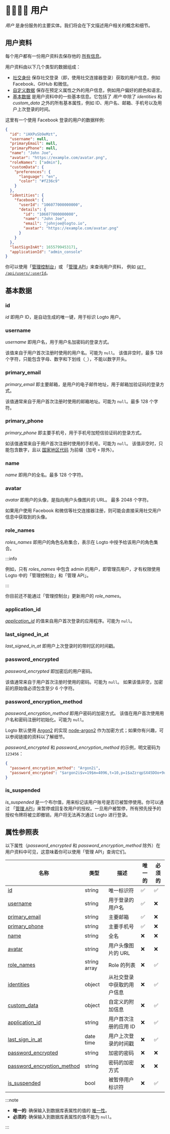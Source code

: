 # 👨‍👩‍👧‍👦 用户

_用户_ 是身份服务的主要实体。我们将会在下文描述用户相关的概念和细节。

## 用户资料

每个用户都有一份用户资料去保存他的 [所有信息](#属性参照表)。

用户资料由以下几个类型的数据组成：

- [社交身份](./social-identities.md) 保存社交登录（即，使用社交连接器登录）获取的用户信息，例如 Facebook、GitHub 和微信。
- [自定义数据](./custom-data.md) 保存在预定义属性之外的用户信息，例如用户偏好的颜色和语言。
- [基本数据](#基本数据) 是用户资料中的一些基本信息。它包括了 _用户_ 中除了 _identities_ 和 _custom_data_ 之外的所有基本属性，例如 ID、用户名、邮箱、手机号以及用户上次登录的时间。

这里有一个使用 Facebook 登录的用户的数据样例:

```json
{
  "id": "iHXPuSb9eMzt",
  "username": null,
  "primaryEmail": null,
  "primaryPhone": null,
  "name": "John Joe",
  "avatar": "https://example.com/avatar.png",
  "roleNames": ["admin"],
  "customData": {
    "preferences": {
      "language": "en",
      "color": "#f236c9"
    }
  },
  "identities": {
    "facebook": {
      "userId": "106077000000000",
      "details": {
        "id": "106077000000000",
        "name": "John Joe",
        "email": "johnjoe@logto.io",
        "avatar": "https://example.com/avatar.png"
      }
    }
  },
  "lastSignInAt": 1655799453171,
  "applicationId": "admin_console"
}
```

你可以使用「[管理控制台](../../../docs/recipes/manage-users/admin-console.md#查看和更新用户资料)」或
「[管理 API](../../../docs/recipes/manage-users/management-api.md)」来查询用户资料，
例如 <a href="/api/#tag/Users/paths/~1api~1users~1:userId/get" target="_blank">`GET /api/users/:userId`</a>。

## 基本数据

### id

_id_ 即用户 ID，是自动生成的唯一键，用于标识 Logto 用户。

### username

_username_ 即用户名，用于用户名加密码的登录方式。

该值来自于用户首次注册时使用的用户名。可能为 `null`。
该值非空时，最多 128 个字符，只能包含字母、数字和下划线（`_`），不能以数字开头。

### primary_email

_primary_email_ 即主要邮箱，是用户的电子邮件地址，用于邮箱加验证码的登录方式。

该值通常来自于用户首次注册时使用的邮箱地址。可能为 `null`。最多 128 个字符。

### primary_phone

_primary_phone_ 即主要手机号，用于手机号加短信验证码的登录方式。

如该值通常来自于用户首次注册时使用的手机号。可能为 `null`。
该值非空时，只能包含数字，且以 [国家地区代码](https://en.wikipedia.org/wiki/List_of_country_calling_codes) 为前缀（加号 `+` 除外）。

### name

_name_ 即用户的全名。最多 128 个字符。

### avatar

_avatar_ 即用户的头像，是指向用户头像图片的 URL。
最多 2048 个字符。

如果用户使用 Facebook 和微信等社交连接器注册，则可能会直接采用社交用户信息中获取到的头像。

### role_names

_roles_names_ 即用户的角色名称集合，表示在 Logto 中授予给该用户的角色集合。

:::info

例如，只有 _roles_names_ 中包含 admin 的用户，即管理员用户，才有权限使用 Logto 中的「管理控制台」和「管理 API」。

:::

你目前还不能通过「管理控制台」更新用户的 _role_names_。

### application_id

[_application_id_](../applications/README.mdx#应用-id) 的值来自用户首次登录的应用程序。可能为 `null`。

### last_signed_in_at

_last_signed_in_at_ 即用户上次登录时的带时区的时间戳。

### password_encrypted

_password_encrypted_ 即加密后的用户密码。

该值通常来自于用户首次注册时使用的密码。可能为 `null`。
如果该值非空，加密前的原始值必须包含至少 6 个字符。

### password_encryption_method

_password_encryption_method_ 即用户密码的加密方式。
该值在用户首次使用用户名和密码注册时初始化。可能为 `null`。

Logto 默认使用 [Argon2](https://en.wikipedia.org/wiki/Argon2) 的实现 [node-argon2](https://github.com/ranisalt/node-argon2) 作为加密方式；如果你有兴趣，可以参阅链接的资料以了解细节。

_password_encrypted_ 和 _password_encryption_method_ 的示例，明文密码为 `123456`：

```json
{
  "password_encryption_method": "Argon2i",
  "password_encrypted": "$argon2i$v=19$m=4096,t=10,p=1$aZzrqpSX45DOo+9uEW6XVw$O4MdirF0mtuWWWz68eyNAt2u1FzzV3m3g00oIxmEr0U"
}
```

### is_suspended

_is_suspended_ 是一个布尔值，用来标记该用户账号是否已被暂停使用。你可以通过 「[管理 API](../../../docs/recipes/manage-users/management-api.md)」来暂停或回复改用户的授权。一旦用户被暂停，所有预先授予的授权令牌将被立即撤销，用户将无法再次通过 Logto 进行登录。

## 属性参照表

以下属性（_password_encrypted_ 和 _password_encryption_method_ 除外）在用户资料中可见，这意味着你可以使用「管理 API」查询它们。

| 名称                                                      | 类型         | 描述                       | 唯一的 | 必须的 |
| --------------------------------------------------------- | ------------ | -------------------------- | ------ | ------ |
| [id](#id)                                                 | string       | 唯一标识符                 | ✅     | ✅     |
| [username](#username)                                     | string       | 用于登录的用户名           | ✅     | ❌     |
| [primary_email](#primary_email)                           | string       | 主要邮箱                   | ✅     | ❌     |
| [primary_phone](#primary_phone)                           | string       | 主要手机号                 | ✅     | ❌     |
| [name](#name)                                             | string       | 全名                       | ❌     | ❌     |
| [avatar](#avatar)                                         | string       | 用户头像图片的 URL         | ❌     | ❌     |
| [role_names](#role_names)                                 | string array | Role 的列表                | ❌     | ✅     |
| [identities](./social-identities.md)                      | object       | 从社交登录中获取的用户信息 | ❌     | ✅     |
| [custom_data](./custom-data.md)                           | object       | 自定义的附加信息           | ❌     | ✅     |
| [application_id](#application_id)                         | string       | 用户首次注册的应用 ID      | ❌     | ✅     |
| [last_sign_in_at](#last_signed_in_at)                     | date time    | 用户上次登录的时间戳       | ❌     | ✅     |
| [password_encrypted](#password_encrypted)                 | string       | 加密的密码                 | ❌     | ❌     |
| [password_encryption_method](#password_encryption_method) | string       | 密码的加密方式             | ❌     | ❌     |
| [is_suspended](#is_suspended)                             | bool         | 被暂停用户标识符           | ❌     | ✅     |

:::note

- **唯一的**: 确保输入到数据库表属性的值的 [唯一性](https://www.postgresql.org/docs/current/ddl-constraints.html#DDL-CONSTRAINTS-UNIQUE-CONSTRAINTS)。
- **必须的**: 确保输入到数据库表属性的值不能为 `null`。

:::
